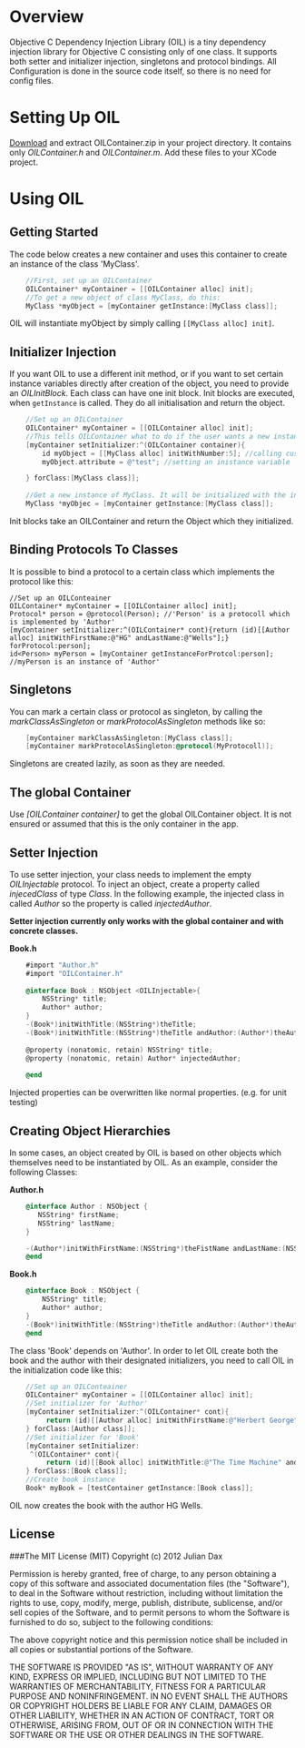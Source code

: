 Overview
========

Objective C Dependency Injection Library (OIL) is a tiny dependency injection library for Objective C consisting only of one class. It supports both setter and initializer injection, singletons and protocol bindings. All Configuration is done in the source code itself, so there is no need for config files.


Setting Up OIL
==============

[Download](https://github.com/downloads/brodo/OIL/OILContainer.zip) and extract OILContainer.zip in your project directory. It contains only *OILContainer.h* and *OILContainer.m*. Add these files to your XCode project.

Using OIL
=========

Getting Started
---------------

The code below creates a new container and uses this container to create an instance of the class 'MyClass'.

```objective-c
    //First, set up an OILContainer
    OILContainer* myContainer = [[OILContainer alloc] init];
    //To get a new object of class MyClass, do this:
    MyClass *myObject = [myContainer getInstance:[MyClass class]];
```

OIL will instantiate myObject by simply calling `[[MyClass alloc] init]`. 

Initializer Injection
--------------------------------

If you want OIL to use a different init method, or if you want to set certain instance variables directly after creation of the object, you need to provide an *OILInitBlock*. Each class can have one init block. Init blocks are executed, when `getInstance` is called. They do all initialisation and return the object.

```objective-c
    //Set up an OILContainer
    OILContainer* myContainer = [[OILContainer alloc] init];
    //This tells OILContainer what to do if the user wants a new instance of 'MyClass':
    [myContainer setInitializer:^(OILContainer container){
        id myObject = [[MyClass alloc] initWithNumber:5]; //calling custom init method
        myObject.attribute = @"test"; //setting an inistance variable

    } forClass:[MyClass class]];
    
    //Get a new instance of MyClass. It will be initialized with the init block which we just provided.
    MyClass *myObjec = [myContainer getInstance:[MyClass class]];
```

Init blocks take an OILContainer and return the Object which they initialized.

Binding Protocols To Classes
----------------------------

It is possible to bind a protocol to a certain class which implements the protocol like this:

    //Set up an OILConteainer
    OILContainer* myContainer = [[OILContainer alloc] init];
    Protocol* person = @protocol(Person); //'Person' is a protocoll which is implemented by 'Author'
    [myContainer setInitializer:^(OILContainer* cont){return (id)[[Author alloc] initWithFirstName:@"HG" andLastName:@"Wells"];} forProtocol:person];
    id<Person> myPerson = [myContainer getInstanceForProtcol:person]; //myPerson is an instance of 'Author'
   

Singletons
----------

You can mark a certain class or protocol as singleton, by calling the *markClassAsSingleton* or *markProtocolAsSingleton* methods like so:

```objective-c
    [myContainer markClassAsSingleton:[MyClass class]];
    [myContainer markProtocolAsSingleton:@protocol(MyProtocoll)];
```

Singletons are created lazily, as soon as they are needed.

The global Container
-----------------------

Use *[OILContainer container]* to get the global OILContainer object. It is not ensured or assumed that this is the only container in the app. 


Setter Injection
--------------------------------

To use setter injection, your class needs to implement the empty *OILInjectable* protocol.
To inject an object, create a property called *injecedClass* of type *Class*. In the following example, the injected class in called *Author*
so the property is called *injectedAuthor*.

**Setter injection currently only works with the global container and with concrete classes.**

**Book.h**

```objective-c
    #import "Author.h"
    #import "OILContainer.h"
    
    @interface Book : NSObject <OILInjectable>{
        NSString* title;
        Author* author;
    }
    -(Book*)initWithTitle:(NSString*)theTitle;
    -(Book*)initWithTitle:(NSString*)theTitle andAuthor:(Author*)theAuthor;
    
    @property (nonatomic, retain) NSString* title;
    @property (nonatomic, retain) Author* injectedAuthor;
    
    @end
```

Injected properties can be overwritten like normal properties. (e.g. for unit testing) 


Creating Object Hierarchies
---------------------------

In some cases, an object created by OIL is based on other objects which themselves need to be instantiated by OIL. As an example, consider the following Classes:

**Author.h**

```objective-c
    @interface Author : NSObject {
       NSString* firstName;
       NSString* lastName;
    }

    -(Author*)initWithFirstName:(NSString*)theFistName andLastName:(NSString*)theLastName;
    @end
```

**Book.h**

```objective-c
    @interface Book : NSObject {
        NSString* title;
        Author* author;
    }
    -(Book*)initWithTitle:(NSString*)theTitle andAuthor:(Author*)theAuthor;
    @end
```

The class 'Book' depends on 'Author'. In order to let OIL create both the book and the author with their designated initializers, you need to call OIL in the initialization code like this:

```objective-c
    //Set up an OILConteainer
    OILContainer* myContainer = [[OILContainer alloc] init];
    //Set initializer for 'Author'
    [myContainer setInitializer:^(OILContainer* cont){
         return (id)[[Author alloc] initWithFirstName:@"Herbert George" andLastName:@"Wells"];
    } forClass:[Author class]];
    //Set initializer for 'Book'  
    [myContainer setInitializer:
     ^(OILContainer* cont){
         return (id)[[Book alloc] initWithTitle:@"The Time Machine" andAuthor:[cont getInstance:[Author class]]];
    } forClass:[Book class]];
    //Create book instance
    Book* myBook = [testContainer getInstance:[Book class]];
```

OIL now creates the book with the author HG Wells.



License
-------

###The MIT License (MIT)
Copyright (c) 2012 Julian Dax

Permission is hereby granted, free of charge, to any person obtaining a copy of this software and associated documentation files (the "Software"), to deal in the Software without restriction, including without limitation the rights to use, copy, modify, merge, publish, distribute, sublicense, and/or sell copies of the Software, and to permit persons to whom the Software is furnished to do so, subject to the following conditions:

The above copyright notice and this permission notice shall be included in all copies or substantial portions of the Software.

THE SOFTWARE IS PROVIDED "AS IS", WITHOUT WARRANTY OF ANY KIND, EXPRESS OR IMPLIED, INCLUDING BUT NOT LIMITED TO THE WARRANTIES OF MERCHANTABILITY, FITNESS FOR A PARTICULAR PURPOSE AND NONINFRINGEMENT. IN NO EVENT SHALL THE AUTHORS OR COPYRIGHT HOLDERS BE LIABLE FOR ANY CLAIM, DAMAGES OR OTHER LIABILITY, WHETHER IN AN ACTION OF CONTRACT, TORT OR OTHERWISE, ARISING FROM, OUT OF OR IN CONNECTION WITH THE SOFTWARE OR THE USE OR OTHER DEALINGS IN THE SOFTWARE.

